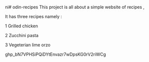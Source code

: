 ni# odin-recipes
This project is all about a simple website of recipes ,

It has three recipes namely :

1 Grilled chicken

2 Zucchini pasta

3 Vegeterian lime orzo

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

